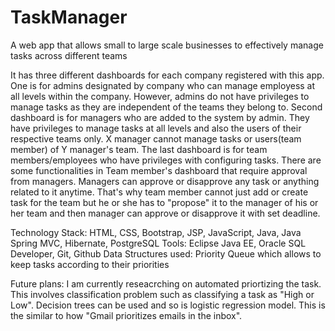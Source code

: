 # TaskManager
A web app that allows small to large scale businesses to effectively manage tasks across different teams

It has three different dashboards for each company registered with this app. One is for admins designated by company who can manage employess at all levels within the company. However, admins do not have privileges to manage tasks as they are independent of the teams they belong to. Second dashboard is for managers who are added to the system by admin. They have privileges to manage tasks at all levels and also the users of their respective teams only. X manager cannot manage tasks or users(team member) of Y manager's team. The last dashboard is for team members/employees who have privileges with configuring tasks. There are some functionalities in Team member's dashboard that require approval from managers. Managers can approve or disapprove any task or anything related to it anytime. That's why team member cannot just add or create task for the team but he or she has to "propose" it to the manager of his or her team and then manager can approve or disapprove it with set deadline.


Technology Stack: HTML, CSS, Bootstrap, JSP, JavaScript, Java, Java Spring MVC, Hibernate, PostgreSQL
Tools: Eclipse Java EE, Oracle SQL Developer, Git, Github
Data Structures used: Priority Queue which allows to keep tasks according to their priorities

Future plans: I am currently reseacrching on automated priortizing the task. This involves classification problem such as classifying a task as "High or Low". Decision trees can be used and so is logistic regression model. This is the similar to how "Gmail prioritizes emails in the inbox". 
